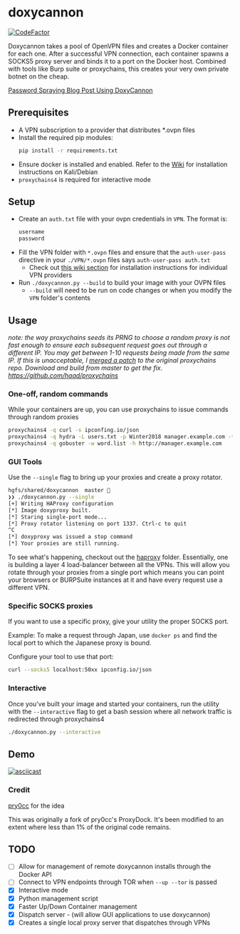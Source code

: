 # doxycannon

[![CodeFactor](https://www.codefactor.io/repository/github/audibleblink/doxycannon/badge)](https://www.codefactor.io/repository/github/audibleblink/doxycannon)

Doxycannon takes a pool of OpenVPN files and creates a Docker container for
each one. After a successful VPN connection, each container spawns a SOCKS5
proxy server and binds it to a port on the Docker host. Combined with tools
like Burp suite or proxychains, this creates your very own private botnet on
the cheap.

[Password Spraying Blog Post Using DoxyCannon](https://sec.alexflor.es/post/password_spraying_with_doxycannon/)

## Prerequisites
- A VPN subscription to a provider that distributes \*.ovpn files
- Install the required pip modules:
  ```sh
  pip install -r requirements.txt
  ```
- Ensure docker is installed and enabled. Refer to the
  [Wiki](../../wiki/installing-docker) for installation instructions on
  Kali/Debian
- `proxychains4` is required for interactive mode

## Setup
- Create an `auth.txt` file with your ovpn credentials in `VPN`. The format is:
  ```txt
  username
  password
  ```
- Fill the VPN folder with `*.ovpn` files and ensure that the `auth-user-pass`
  directive in your `./VPN/*.ovpn` files says `auth-user-pass auth.txt`
   - Check out [this wiki section](../../wiki#getting-started-with-vpn-providers)
     for installation instructions for individual VPN providers
- Run `./doxycannon.py --build` to build your image with your OVPN files
  - `--build` will need to be run on code changes or when you modify the `VPN`
    folder's contents

## Usage

_note: the way proxychains seeds its PRNG to choose a random proxy is not fast
enough to ensure each subsequent request goes out through a different IP. You
may get between 1-10 requests being made from the same IP. If this is
unacceptable, I [merged a patch](https://github.com/haad/proxychains/pull/73)
to the original proxychains repo. Download and build from master to get the
fix. https://github.com/haad/proxychains_

### One-off, random commands
While your containers are up, you can use proxychains to issue commands through
random proxies

```sh
proxychains4 -q curl -s ipconfing.io/json
proxychains4 -q hydra -L users.txt -p Winter2018 manager.example.com -t 8 ssh
proxychains4 -q gobuster -w word.list -h http://manager.example.com
```

### GUI Tools

Use the `--single` flag to bring up your proxies and create a proxy rotator.

```sh
hgfs/shared/doxycannon  master 
❯❯ ./doxycannon.py --single
[+] Writing HAProxy configuration
[*] Image doxyproxy built.
[*] Staring single-port mode...
[*] Proxy rotator listening on port 1337. Ctrl-c to quit
^C
[*] doxyproxy was issued a stop command
[*] Your proxies are still running.

```

To see what's happening, checkout out the [haproxy](haproxy) folder.
Essentially, one is building a layer 4 load-balancer between all the VPNs. This
will allow you rotate through your proxies from a single port which means you
can point your browsers or BURPSuite instances at it and have every request use
a different VPN.

### Specific SOCKS proxies
If you want to use a specific proxy, give your utility the proper SOCKS port.

Example: To make a request through Japan, use `docker ps` and find the local
port to which the Japanese proxy is bound.

Configure your tool to use that port:

```sh
curl --socks5 localhost:50xx ipconfig.io/json
```

### Interactive
Once you've built your image and started your containers, run the utility with
the `--interactive` flag to get a bash session where all network traffic is
redirected through proxychains4

```sh
./doxycannon.py --interactive
```

## Demo
[![asciicast](https://asciinema.org/a/YaRyhghHQuBw8Hm3mia5KMewP.png)](https://asciinema.org/a/YaRyhghHQuBw8Hm3mia5KMewP)

### Credit
[pry0cc](https://github.com/pry0cc/ProxyDock) for the idea

This was originally a fork of pry0cc's ProxyDock. It's been modified to an
extent where less than 1% of the original code remains.

## TODO

- [ ] Allow for management of remote doxycannon installs through the Docker API
- [ ] Connect to VPN endpoints through TOR when `--up --tor` is passed
- [X] Interactive mode
- [X] Python management script
- [X] Faster Up/Down Container management
- [X] Dispatch server - (will allow GUI applications to use doxycannon)
- [X] Creates a single local proxy server that dispatches through VPNs
